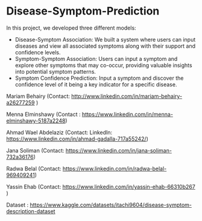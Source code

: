 # Disease-Symptom-Prediction

In this project, we developed three different models:

* Disease-Symptom Association: We built a system where users can input diseases and view all associated symptoms along with their support and confidence levels.
* Symptom-Symptom Association: Users can input a symptom and explore other symptoms that may co-occur, providing valuable insights into potential symptom patterns.
* Symptom Confidence Prediction: Input a symptom and discover the confidence level of it being a key indicator for a specific disease.

Mariam Behairy (Contact: http://www.linkedin.com/in/mariam-behairy-a26277259 )

Menna Elminshawy (Contact : https://www.linkedin.com/in/menna-elminshawy-5187a2248)

Ahmad Wael Abdelaziz (Contact: LinkedIn: https://www.linkedin.com/in/ahmad-gadalla-717a55242/)

Jana Soliman (Contact: https://www.linkedin.com/in/jana-soliman-732a36176)

Radwa Belal (Contact: https://www.linkedin.com/in/radwa-belal-969409241)

Yassin Ehab (Contact: https://www.linkedin.com/in/yassin-ehab-66310b267 )

Dataset : https://www.kaggle.com/datasets/itachi9604/disease-symptom-description-dataset
